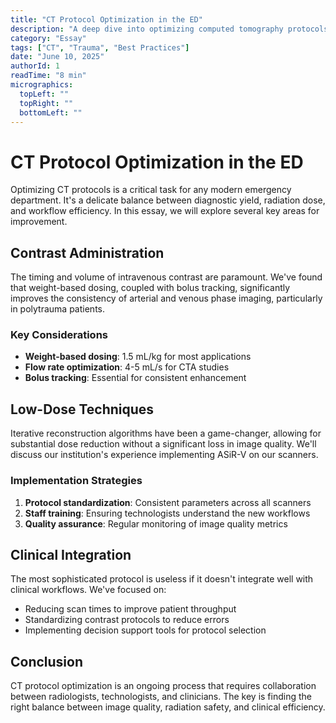 ```yaml
---
title: "CT Protocol Optimization in the ED"
description: "A deep dive into optimizing computed tomography protocols for common emergency department presentations."
category: "Essay"
tags: ["CT", "Trauma", "Best Practices"]
date: "June 10, 2025"
authorId: 1
readTime: "8 min"
micrographics:
  topLeft: ""
  topRight: ""
  bottomLeft: ""
---
```


# CT Protocol Optimization in the ED

Optimizing CT protocols is a critical task for any modern emergency department. It's a delicate balance between diagnostic yield, radiation dose, and workflow efficiency. In this essay, we will explore several key areas for improvement.

## Contrast Administration

The timing and volume of intravenous contrast are paramount. We've found that weight-based dosing, coupled with bolus tracking, significantly improves the consistency of arterial and venous phase imaging, particularly in polytrauma patients.

### Key Considerations

- **Weight-based dosing**: 1.5 mL/kg for most applications
- **Flow rate optimization**: 4-5 mL/s for CTA studies
- **Bolus tracking**: Essential for consistent enhancement

## Low-Dose Techniques

Iterative reconstruction algorithms have been a game-changer, allowing for substantial dose reduction without a significant loss in image quality. We'll discuss our institution's experience implementing ASiR-V on our scanners.

### Implementation Strategies

1. **Protocol standardization**: Consistent parameters across all scanners
2. **Staff training**: Ensuring technologists understand the new workflows
3. **Quality assurance**: Regular monitoring of image quality metrics

## Clinical Integration

The most sophisticated protocol is useless if it doesn't integrate well with clinical workflows. We've focused on:

- Reducing scan times to improve patient throughput
- Standardizing contrast protocols to reduce errors
- Implementing decision support tools for protocol selection

## Conclusion

CT protocol optimization is an ongoing process that requires collaboration between radiologists, technologists, and clinicians. The key is finding the right balance between image quality, radiation safety, and clinical efficiency.
